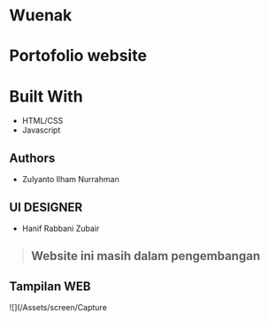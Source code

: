 # Wuenak
# Portofolio website
# Built With

- HTML/CSS
- Javascript

## Authors

- Zulyanto Ilham Nurrahman
## UI DESIGNER
- Hanif Rabbani Zubair

> ## Website ini masih dalam pengembangan

## Tampilan WEB
![](/Assets/screen/Capture

